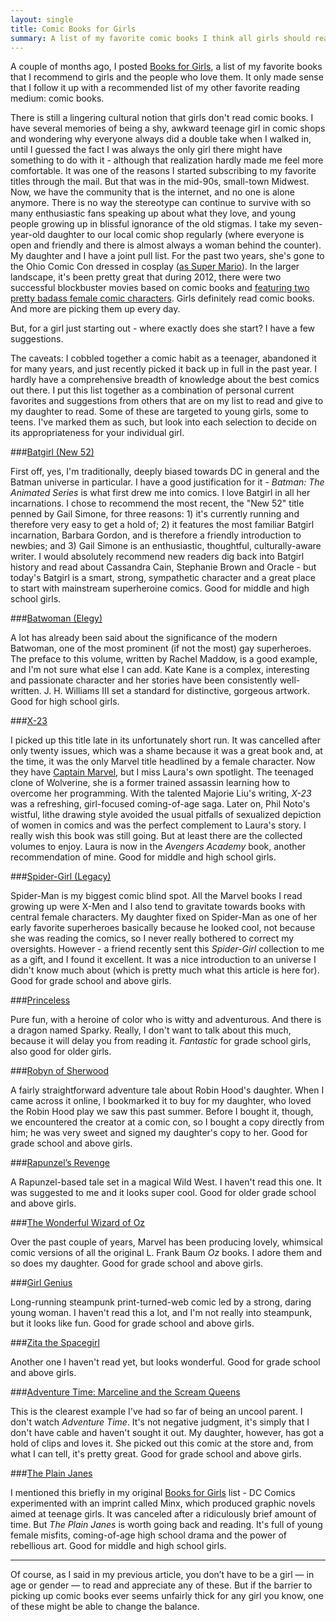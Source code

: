 ```yaml
---
layout: single
title: Comic Books for Girls
summary: A list of my favorite comic books I think all girls should read.
---
```


A couple of months ago, I posted [Books for Girls](books-for-girls.html), a list of my favorite books that I recommend to girls and the people who love them. It only made sense that I follow it up with a recommended list of my other favorite reading medium: comic books.

There is still a lingering cultural notion that girls don't read comic books. I have several memories of being a shy, awkward teenage girl in comic shops and wondering why everyone always did a double take when I walked in, until I guessed the fact I was always the only girl there might have something to do with it - although that realization hardly made me feel more comfortable. It was one of the reasons I started subscribing to my favorite titles through the mail. But that was in the mid-90s, small-town Midwest. Now, we have the community that is the internet, and no one is alone anymore. There is no way the stereotype can continue to survive with so many enthusiastic fans speaking up about what they love, and young people growing up in blissful ignorance of the old stigmas. I take my seven-year-old daughter to our local comic shop regularly (where everyone is open and friendly and there is almost always a woman behind the counter). My daughter and I have a joint pull list. For the past two years, she's gone to the Ohio Comic Con dressed in cosplay ([as Super Mario](http://instagram.com/p/QKoUyWvGs-/)). In the larger landscape, it's been pretty great that during 2012, there were two successful blockbuster movies based on comic books and [featuring two pretty badass female comic characters](http://-wondersmith.tumblr.com/post/28318419816/this-was-actually-suppose-to-be-some-badass). Girls definitely read comic books. And more are picking them up every day.

But, for a girl just starting out - where exactly does she start? I have a few suggestions.

The caveats: I cobbled together a comic habit as a teenager, abandoned it for many years, and just recently picked it back up in full in the past year. I hardly have a comprehensive breadth of knowledge about the best comics out there. I put this list together as a combination of personal current favorites and suggestions from others that are on my list to read and give to my daughter to read. Some of these are targeted to young girls, some to teens. I've marked them as such, but look into each selection to decide on its appropriateness for your individual girl.

###[Batgirl (New 52)](http://www.amazon.com/Batgirl-Vol-Darkest-Reflection-New/dp/1401234755)

First off, yes, I'm traditionally, deeply biased towards DC in general and the Batman universe in particular. I have a good justification for it - _Batman: The Animated Series_ is what first drew me into comics. I love Batgirl in all her incarnations. I chose to recommend the most recent, the "New 52" title penned by Gail Simone, for three reasons: 1) it's currently running and therefore very easy to get a hold of; 2) it features the most familiar Batgirl incarnation, Barbara Gordon, and is therefore a friendly introduction to newbies; and 3) Gail Simone is an enthusiastic, thoughtful, culturally-aware writer. I would absolutely recommend new readers dig back into Batgirl history and read about Cassandra Cain, Stephanie Brown and Oracle - but today's Batgirl is a smart, strong, sympathetic character and a great place to start with mainstream superheroine comics. Good for middle and high school girls.

###[Batwoman (Elegy)](http://www.amazon.com/Batwoman-Elegy-Greg-Rucka/dp/1401231462)

A lot has already been said about the significance of the modern Batwoman, one of the most prominent (if not the most) gay superheroes. The preface to this volume, written by Rachel Maddow, is a good example, and I'm not sure what else I can add. Kate Kane is a complex, interesting and passionate character and her stories have been consistently well-written. J. H. Williams III set a standard for distinctive, gorgeous artwork. Good for high school girls.

###[X-23](http://www.amazon.com/X-23-Vol-1-Killing-Dream/dp/0785147977)

I picked up this title late in its unfortunately short run. It was cancelled after only twenty issues, which was a shame because it was a great book and, at the time, it was the only Marvel title headlined by a female character. Now they have [Captain Marvel](http://marvel.com/comic_books/issue/42671/captain_marvel_2012_1), but I miss Laura's own spotlight. The teenaged clone of Wolverine, she is a former trained assassin learning how to overcome her programming. With the talented Majorie Liu's writing, _X-23_ was a refreshing, girl-focused coming-of-age saga. Later on, Phil Noto's wistful, lithe drawing style avoided the usual pitfalls of sexualized depiction of women in comics and was the perfect complement to Laura's story. I really wish this book was still going. But at least there are the collected volumes to enjoy. Laura is now in the _Avengers Academy_ book, another recommendation of mine. Good for middle and high school girls.

###[Spider-Girl (Legacy)](http://www.amazon.com/Spider-Girl-Vol-Legacy-Amazing-Spider-Man/dp/0785114416)

Spider-Man is my biggest comic blind spot. All the Marvel books I read growing up were X-Men and I also tend to gravitate towards books with central female characters. My daughter fixed on Spider-Man as one of her early favorite superheroes basically because he looked cool, not because she was reading the comics, so I never really bothered to correct my oversights. However - a friend recently sent this _Spider-Girl_ collection to me as a gift, and I found it excellent. It was a nice introduction to an universe I didn't know much about (which is pretty much what this article is here for). Good for grade school and above girls.

###[Princeless](http://www.actionlabcomics.com/shop/princeless-book-one-save-yourself/)

Pure fun, with a heroine of color who is witty and adventurous. And there is a dragon named Sparky. Really, I don't want to talk about this much, because it will delay you from reading it. _Fantastic_ for grade school girls, also good for older girls.

###[Robyn of Sherwood](http://indyplanet.com/store/product_info.php?products_id=7545)

A fairly straightforward adventure tale about Robin Hood's daughter. When I came across it online, I bookmarked it to buy for my daughter, who loved the Robin Hood play we saw this past summer. Before I bought it, though, we encountered the creator at a comic con, so I bought a copy directly from him; he was very sweet and signed my daughter's copy to her. Good for grade school and above girls. 

###[Rapunzel’s Revenge](http://www.amazon.com/Rapunzels-Revenge-Shannon-Hale/dp/159990070X/ref=ed_oe_h)

A Rapunzel-based tale set in a magical Wild West. I haven't read this one. It was suggested to me and it looks super cool. Good for older grade school and above girls.

###[The Wonderful Wizard of Oz](http://www.amazon.com/Wonderful-Wizard-Oz-Graphic-Novel/dp/0785145907)

Over the past couple of years, Marvel has been producing lovely, whimsical comic versions of all the original L. Frank Baum _Oz_ books. I adore them and so does my daughter. Good for grade school and above girls.

###[Girl Genius](http://www.topatoco.com/merchant.mvc?Screen=PROD&Store_Code=TO&Product_Code=GEN-BOOK1&Category_Code=GEN)

Long-running steampunk print-turned-web comic led by a strong, daring young woman. I haven't read this a lot, and I'm not really into steampunk, but it looks like fun. Good for grade school and above girls.

###[Zita the Spacegirl](http://www.amazon.com/Zita-Spacegirl-Ben-Hatke/dp/1596434465)

Another one I haven't read yet, but looks wonderful. Good for grade school and above girls.

###[Adventure Time: Marceline and the Scream Queens](http://www.midtowncomics.com/store/dp.asp?PRID=Adventure+Time+Marceline+_1205183)

This is the clearest example I've had so far of being an uncool parent. I don't watch _Adventure Time_. It's not negative judgment, it's simply that I don't have cable and haven't sought it out. My daughter, however, has got a hold of clips and loves it. She picked out this comic at the store and, from what I can tell, it's pretty great. Good for grade school and above girls.

###[The Plain Janes](http://www.amazon.com/Plain-Janes-Minx-Cecil-Castellucci/dp/1401211151)

I mentioned this briefly in my original [Books for Girls](books-for-girls.html) list - DC Comics experimented with an imprint called Minx, which produced graphic novels aimed at teenage girls. It was canceled after a ridiculously brief amount of time. But _The Plain Janes_ is worth going back and reading. It's full of young female misfits, coming-of-age high school drama and the power of rebellious art. Good for middle and high school girls.

___

Of course, as I said in my previous article, you don’t have to be a girl — in age or gender — to read and appreciate any of these. But if the barrier to picking up comic books ever seems unfairly thick for any girl you know, one of these might be able to change the balance.
